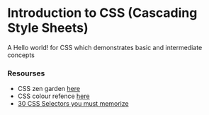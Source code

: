 # Introduction to CSS (Cascading Style Sheets)
A Hello world! for CSS which demonstrates basic and intermediate concepts

### Resourses
* CSS zen garden [here](http://www.csszengarden.com/)
* CSS colour refence [here](https://colours.neilorangepeel.com/)
* [30 CSS Selectors you must memorize](https://code.tutsplus.com/tutorials/the-30-css-selectors-you-must-memorize--net-160480)


